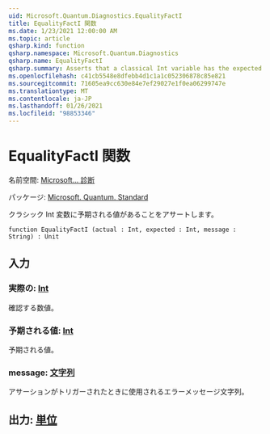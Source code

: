 ```yaml
---
uid: Microsoft.Quantum.Diagnostics.EqualityFactI
title: EqualityFactI 関数
ms.date: 1/23/2021 12:00:00 AM
ms.topic: article
qsharp.kind: function
qsharp.namespace: Microsoft.Quantum.Diagnostics
qsharp.name: EqualityFactI
qsharp.summary: Asserts that a classical Int variable has the expected value.
ms.openlocfilehash: c41cb5548e8dfebb4d1c1a1c052306878c85e821
ms.sourcegitcommit: 71605ea9cc630e84e7ef29027e1f0ea06299747e
ms.translationtype: MT
ms.contentlocale: ja-JP
ms.lasthandoff: 01/26/2021
ms.locfileid: "98853346"
---
```

# <a name="equalityfacti-function"></a>EqualityFactI 関数

名前空間: [Microsoft... 診断](xref:Microsoft.Quantum.Diagnostics)

パッケージ: [Microsoft. Quantum. Standard](https://nuget.org/packages/Microsoft.Quantum.Standard)


クラシック Int 変数に予期される値があることをアサートします。

```qsharp
function EqualityFactI (actual : Int, expected : Int, message : String) : Unit
```


## <a name="input"></a>入力

### <a name="actual--int"></a>実際の: [Int](xref:microsoft.quantum.lang-ref.int)

確認する数値。


### <a name="expected--int"></a>予期される値: [Int](xref:microsoft.quantum.lang-ref.int)

予期される値。


### <a name="message--string"></a>message: [文字列](xref:microsoft.quantum.lang-ref.string)

アサーションがトリガーされたときに使用されるエラーメッセージ文字列。



## <a name="output--unit"></a>出力: [単位](xref:microsoft.quantum.lang-ref.unit)

